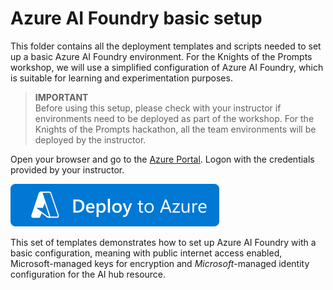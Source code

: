 # Azure AI Foundry basic setup

This folder contains all the deployment templates and scripts needed to set up a basic Azure AI Foundry environment. For the Knights of the Prompts workshop, we will use a simplified configuration of Azure AI Foundry, which is suitable for learning and experimentation purposes. 

> **IMPORTANT**  
> Before using this setup, please check with your instructor if environments need to be deployed as part of the workshop. For the Knights of the Prompts hackathon, all the team environments will be deployed by the instructor.

Open your browser and go to the [Azure Portal](https://portal.azure.com). Logon with the credentials provided by your instructor.

[![Deploy To Azure](https://raw.githubusercontent.com/Azure/azure-quickstart-templates/master/1-CONTRIBUTION-GUIDE/images/deploytoazure.svg?sanitize=true)](https://portal.azure.com/#create/Microsoft.Template/uri/https%3A%2F%2Fraw.githubusercontent.com%2Fdoruit%2FKnights-Of-The-Prompts-Agent-Workshop%2Frefs%2Fheads%2Fmain%2Finfra%2Fazuredeploy.json)


This set of templates demonstrates how to set up Azure AI Foundry with a basic configuration, meaning with public internet access enabled, Microsoft-managed keys for encryption and _Microsoft_-managed identity configuration for the AI hub resource.
